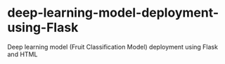 # deep-learning-model-deployment-using-Flask
Deep learning model (Fruit Classification Model) deployment using Flask and HTML
